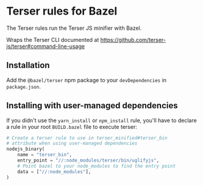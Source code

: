 # Terser rules for Bazel

The Terser rules run the Terser JS minifier with Bazel.

Wraps the Terser CLI documented at https://github.com/terser-js/terser#command-line-usage

## Installation

Add the `@bazel/terser` npm package to your `devDependencies` in `package.json`.

## Installing with user-managed dependencies

If you didn't use the `yarn_install` or `npm_install` rule, you'll have to declare a rule in your root `BUILD.bazel` file to execute terser:

```python
# Create a terser rule to use in terser_minified#terser_bin
# attribute when using user-managed dependencies
nodejs_binary(
    name = "terser_bin",
    entry_point = "//:node_modules/terser/bin/uglifyjs",
    # Point bazel to your node_modules to find the entry point
    data = ["//:node_modules"],
)
```

